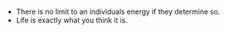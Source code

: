 * There is no limit to an individuals energy if they determine so.
* Life is exactly what you think it is.